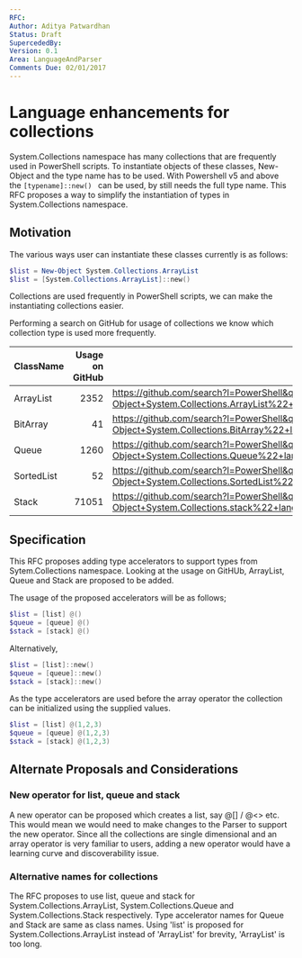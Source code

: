 ```yaml
---
RFC: 
Author: Aditya Patwardhan
Status: Draft
SupercededBy: 
Version: 0.1
Area: LanguageAndParser
Comments Due: 02/01/2017
---
```


# Language enhancements for collections 

System.Collections namespace has many collections that are frequently used in PowerShell scripts. To instantiate objects of these classes, New-Object and the type name has to be used. With Powershell v5 and above the ```[typename]::new() ``` can be used, by still needs the full type name. This RFC proposes a way to simplify the instantiation of types in System.Collections namespace. 

## Motivation

The various ways user can instantiate these classes currently is as follows:

```PowerShell
$list = New-Object System.Collections.ArrayList
$list = [System.Collections.ArrayList]::new()
```
Collections are used frequently in PowerShell scripts, we can make the instantiating collections easier. 

Performing a search on GitHub for usage of collections we know which collection type is used more frequently.

| ClassName | Usage on GitHub | Search Uri
--- |---:| ---
ArrayList | 2352 | <https://github.com/search?l=PowerShell&q=%22New-Object+System.Collections.ArrayList%22+language%3APowerShell&ref=searchresults&type=Code&utf8=%E2%9C%93> 
BitArray | 41 | <https://github.com/search?l=PowerShell&q=%22New-Object+System.Collections.BitArray%22+language%3APowerShell&ref=searchresults&type=Code&utf8=%E2%9C%93>
Queue | 1260 | <https://github.com/search?l=PowerShell&q=%22New-Object+System.Collections.Queue%22+language%3APowerShell&ref=searchresults&type=Code&utf8=%E2%9C%93>
SortedList | 52 | <https://github.com/search?l=PowerShell&q=%22New-Object+System.Collections.SortedList%22+language%3APowerShell&ref=searchresults&type=Code&utf8=%E2%9C%93>
Stack | 71051 | <https://github.com/search?l=PowerShell&q=%22New-Object+System.Collections.stack%22+language%3APowerShell&ref=searchresults&type=Code&utf8=%E2%9C%93>


## Specification

This RFC proposes adding type accelerators to support types from Sytem.Collections namespace. Looking at the usage on GitHUb, ArrayList, Queue and Stack are proposed to be added.

The usage of the proposed accelerators will be as follows;

```PowerShell
$list = [list] @()
$queue = [queue] @()
$stack = [stack] @()
```
Alternatively,

```PowerShell
$list = [list]::new()
$queue = [queue]::new()
$stack = [stack]::new()
```

As the type accelerators are used before the array operator the collection can be initialized using the supplied values.

```PowerShell
$list = [list] @(1,2,3)
$queue = [queue] @(1,2,3)
$stack = [stack] @(1,2,3)
```

## Alternate Proposals and Considerations

### New operator for list, queue and stack

A new operator can be proposed which creates a list, say @[] / @<> etc. This would mean we would need to make changes to the Parser to support the new operator. Since all the collections are single dimensional and an array operator is very familiar to users, adding a new operator would have a learning curve and discoverability issue. 

### Alternative names for collections

The RFC proposes to use list, queue and stack for System.Collections.ArrayList, System.Collections.Queue and System.Collections.Stack respectively. Type accelerator names for Queue and Stack are same as class names. 
Using 'list' is proposed for System.Collections.ArrayList instead of 'ArrayList' for brevity, 'ArrayList' is too long.  

